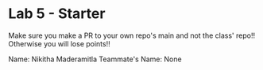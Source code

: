 # Lab 5 - Starter
Make sure you make a PR to your own repo's main and not the class' repo!! Otherwise you will lose points!!

Name: Nikitha Maderamitla
Teammate's Name: None
